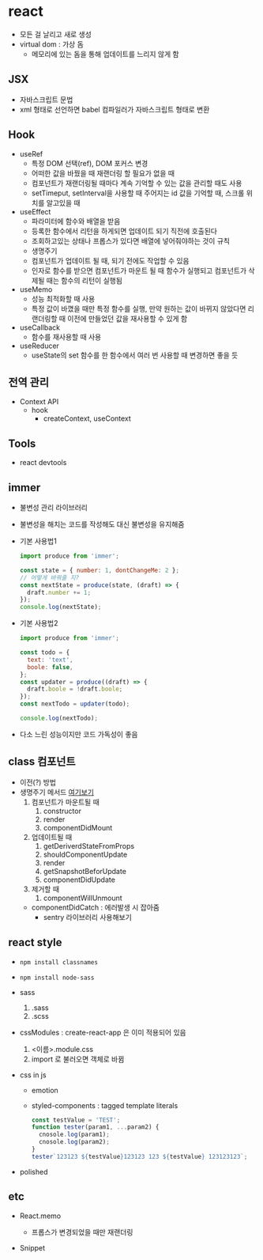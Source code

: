 # react

- 모든 걸 날리고 새로 생성
- virtual dom : 가상 돔
  - 메모리에 있는 돔을 통해 업데이트를 느리지 않게 함

## JSX

- 자바스크립트 문법
- xml 형태로 선언하면 babel 컴파일러가 자바스크립트 형태로 변환

## Hook

- useRef
  - 특정 DOM 선택(ref), DOM 포커스 변경
  - 어떠한 값을 바꿨을 때 재랜더링 할 필요가 없을 때
  - 컴포넌트가 재랜더링될 때마다 계속 기억할 수 있는 값을 관리할 때도 사용
  - setTimeput, setInterval을 사용할 때 주어지는 id 값을 기억할 때, 스크롤 위치를 알고있을 때
- useEffect
  - 파라미터에 함수와 배열을 받음
  - 등록한 함수에서 리턴을 하게되면 업데이트 되기 직전에 호출된다
  - 조회하고있는 상태나 프롭스가 있다면 배열에 넣어줘야하는 것이 규칙
  - 생명주기
  - 컴포넌트가 업데이트 될 때, 되기 전에도 작업할 수 있음
  - 인자로 함수를 받으면 컴포넌트가 마운트 될 때 함수가 실행되고 컴포넌트가 삭제될 때는 함수의 리턴이 실행됨
- useMemo
  - 성능 최적화할 때 사용
  - 특정 값이 바꼈을 때만 특정 함수를 실행, 만약 원하는 값이 바뀌지 않았다면 리랜더링할 때 이전에 만들었던 값을 재사용할 수 있게 함
- useCallback
  - 함수를 재사용할 때 사용
- useReducer
  - useState의 set 함수를 한 함수에서 여러 번 사용할 때 변경하면 좋을 듯

## 전역 관리

- Context API
  - hook
    - createContext, useContext

## Tools

- react devtools

## immer

- 불변성 관리 라이브러리
- 불변성을 해치는 코드를 작성해도 대신 불변성을 유지해줌
- 기본 사용법1

  ```javascript
  import produce from 'immer';

  const state = { number: 1, dontChangeMe: 2 };
  // 어떻게 바꿔줄 지?
  const nextState = produce(state, (draft) => {
    draft.number += 1;
  });
  console.log(nextState);
  ```

- 기본 사용법2

  ```javascript
  import produce from 'immer';

  const todo = {
    text: 'text',
    boole: false,
  };
  const updater = produce((draft) => {
    draft.boole = !draft.boole;
  });
  const nextTodo = updater(todo);

  console.log(nextTodo);
  ```

- 다소 느린 성능이지만 코드 가독성이 좋음

## class 컴포넌트

- 이전(?) 방법
- 생명주기 메서드
  [여기보기](https://projects.wojtekmaj.pl/react-lifecycle-methods-diagram/)
  1. 컴포넌트가 마운트될 때
     1. constructor
     2. render
     3. componentDidMount
  2. 업데이트될 때
     1. getDeriverdStateFromProps
     2. shouldComponentUpdate
     3. render
     4. getSnapshotBeforUpdate
     5. componentDidUpdate
  3. 제거할 때
     1. componentWillUnmount
  - componentDidCatch : 에러발생 시 잡아줌
    - sentry 라이브러리 사용해보기

## react style

- `npm install classnames`
- `npm install node-sass`
- sass
  1. .sass
  2. .scss
- cssModules : create-react-app 은 이미 적용되어 있음
  1. <이름>.module.css
  2. import 로 불러오면 객체로 바뀜
- css in js

  - emotion
  - styled-components : tagged template literals

    ```javascript
    const testValue = 'TEST';
    function tester(param1, ...param2) {
      cnosole.log(param1);
      cnosole.log(param2);
    }
    tester`123123 ${testValue}123123 123 ${testValue} 123123123`;
    ```

- polished

## etc

- React.memo

  - 프롭스가 변경되었을 때만 재랜더링

- Snippet
